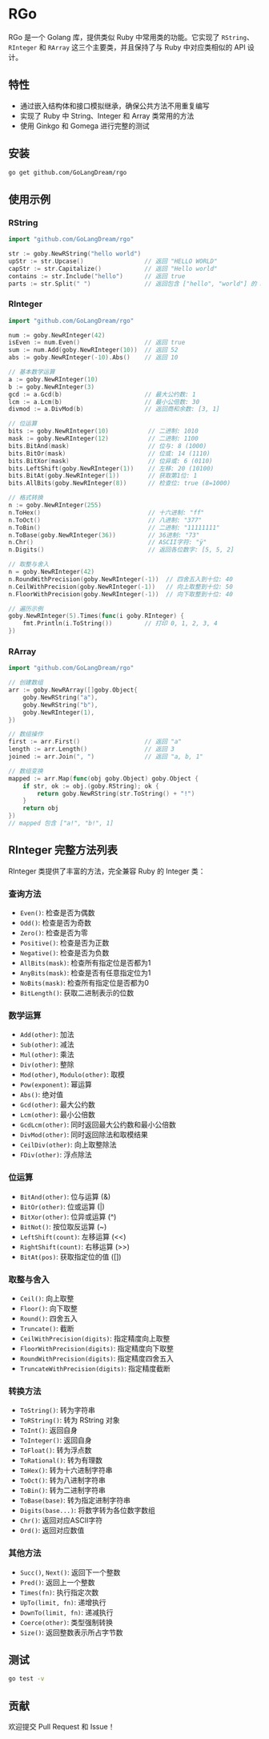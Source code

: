 # RGo

RGo 是一个 Golang 库，提供类似 Ruby 中常用类的功能。它实现了 `RString`、`RInteger` 和 `RArray` 这三个主要类，并且保持了与 Ruby 中对应类相似的 API 设计。

## 特性

- 通过嵌入结构体和接口模拟继承，确保公共方法不用重复编写
- 实现了 Ruby 中 String、Integer 和 Array 类常用的方法
- 使用 Ginkgo 和 Gomega 进行完整的测试

## 安装

```bash
go get github.com/GoLangDream/rgo
```

## 使用示例

### RString

```go
import "github.com/GoLangDream/rgo"

str := goby.NewRString("hello world")
upStr := str.Upcase()                 // 返回 "HELLO WORLD"
capStr := str.Capitalize()            // 返回 "Hello world"
contains := str.Include("hello")      // 返回 true
parts := str.Split(" ")               // 返回包含 ["hello", "world"] 的 RArray
```

### RInteger

```go
import "github.com/GoLangDream/rgo"

num := goby.NewRInteger(42)
isEven := num.Even()                  // 返回 true
sum := num.Add(goby.NewRInteger(10))  // 返回 52
abs := goby.NewRInteger(-10).Abs()    // 返回 10

// 基本数学运算
a := goby.NewRInteger(10)
b := goby.NewRInteger(3)
gcd := a.Gcd(b)                       // 最大公约数: 1
lcm := a.Lcm(b)                       // 最小公倍数: 30
divmod := a.DivMod(b)                 // 返回商和余数: [3, 1]

// 位运算
bits := goby.NewRInteger(10)           // 二进制: 1010
mask := goby.NewRInteger(12)           // 二进制: 1100
bits.BitAnd(mask)                      // 位与: 8 (1000)
bits.BitOr(mask)                       // 位或: 14 (1110)
bits.BitXor(mask)                      // 位异或: 6 (0110)
bits.LeftShift(goby.NewRInteger(1))    // 左移: 20 (10100)
bits.BitAt(goby.NewRInteger(1))        // 获取第1位: 1
bits.AllBits(goby.NewRInteger(8))      // 检查位: true (8=1000)

// 格式转换
n := goby.NewRInteger(255)
n.ToHex()                              // 十六进制: "ff"
n.ToOct()                              // 八进制: "377"
n.ToBin()                              // 二进制: "11111111"
n.ToBase(goby.NewRInteger(36))         // 36进制: "73"
n.Chr()                                // ASCII字符: "ÿ"
n.Digits()                             // 返回各位数字: [5, 5, 2]

// 取整与舍入
n = goby.NewRInteger(42)
n.RoundWithPrecision(goby.NewRInteger(-1))  // 四舍五入到十位: 40
n.CeilWithPrecision(goby.NewRInteger(-1))   // 向上取整到十位: 50
n.FloorWithPrecision(goby.NewRInteger(-1))  // 向下取整到十位: 40

// 遍历示例
goby.NewRInteger(5).Times(func(i goby.RInteger) {
    fmt.Println(i.ToString())         // 打印 0, 1, 2, 3, 4
})
```

### RArray

```go
import "github.com/GoLangDream/rgo"

// 创建数组
arr := goby.NewRArray([]goby.Object{
    goby.NewRString("a"),
    goby.NewRString("b"),
    goby.NewRInteger(1),
})

// 数组操作
first := arr.First()                  // 返回 "a"
length := arr.Length()                // 返回 3
joined := arr.Join(", ")              // 返回 "a, b, 1"

// 数组变换
mapped := arr.Map(func(obj goby.Object) goby.Object {
    if str, ok := obj.(goby.RString); ok {
        return goby.NewRString(str.ToString() + "!")
    }
    return obj
})
// mapped 包含 ["a!", "b!", 1]
```

## RInteger 完整方法列表

RInteger 类提供了丰富的方法，完全兼容 Ruby 的 Integer 类：

### 查询方法
- `Even()`: 检查是否为偶数
- `Odd()`: 检查是否为奇数
- `Zero()`: 检查是否为零
- `Positive()`: 检查是否为正数
- `Negative()`: 检查是否为负数
- `AllBits(mask)`: 检查所有指定位是否都为1
- `AnyBits(mask)`: 检查是否有任意指定位为1
- `NoBits(mask)`: 检查所有指定位是否都为0
- `BitLength()`: 获取二进制表示的位数

### 数学运算
- `Add(other)`: 加法
- `Sub(other)`: 减法
- `Mul(other)`: 乘法
- `Div(other)`: 整除
- `Mod(other)`, `Modulo(other)`: 取模
- `Pow(exponent)`: 幂运算
- `Abs()`: 绝对值
- `Gcd(other)`: 最大公约数
- `Lcm(other)`: 最小公倍数
- `GcdLcm(other)`: 同时返回最大公约数和最小公倍数
- `DivMod(other)`: 同时返回除法和取模结果
- `CeilDiv(other)`: 向上取整除法
- `FDiv(other)`: 浮点除法

### 位运算
- `BitAnd(other)`: 位与运算 (&)
- `BitOr(other)`: 位或运算 (|)
- `BitXor(other)`: 位异或运算 (^)
- `BitNot()`: 按位取反运算 (~)
- `LeftShift(count)`: 左移运算 (<<)
- `RightShift(count)`: 右移运算 (>>)
- `BitAt(pos)`: 获取指定位的值 ([])

### 取整与舍入
- `Ceil()`: 向上取整
- `Floor()`: 向下取整
- `Round()`: 四舍五入
- `Truncate()`: 截断
- `CeilWithPrecision(digits)`: 指定精度向上取整
- `FloorWithPrecision(digits)`: 指定精度向下取整
- `RoundWithPrecision(digits)`: 指定精度四舍五入
- `TruncateWithPrecision(digits)`: 指定精度截断

### 转换方法
- `ToString()`: 转为字符串
- `ToRString()`: 转为 RString 对象
- `ToInt()`: 返回自身
- `ToInteger()`: 返回自身
- `ToFloat()`: 转为浮点数
- `ToRational()`: 转为有理数
- `ToHex()`: 转为十六进制字符串
- `ToOct()`: 转为八进制字符串
- `ToBin()`: 转为二进制字符串
- `ToBase(base)`: 转为指定进制字符串
- `Digits(base...)`: 将数字转为各位数字数组
- `Chr()`: 返回对应ASCII字符
- `Ord()`: 返回对应数值

### 其他方法
- `Succ()`, `Next()`: 返回下一个整数
- `Pred()`: 返回上一个整数
- `Times(fn)`: 执行指定次数
- `UpTo(limit, fn)`: 递增执行
- `DownTo(limit, fn)`: 递减执行
- `Coerce(other)`: 类型强制转换
- `Size()`: 返回整数表示所占字节数

## 测试

```bash
go test -v
```

## 贡献

欢迎提交 Pull Request 和 Issue！


